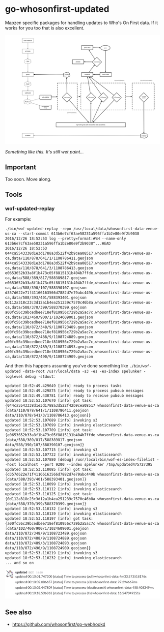 # go-whosonfirst-updated

Mapzen specific packages for handling updates to Who's On First data. If it works for you too that is also excellent.

![](images/wof-updated-arch.png)

_Something like this. It's still wet paint..._

## Important

Too soon. Move along.

## Tools

### wof-updated-replay

For example:

```
./bin/wof-updated-replay -repo /usr/local/data/whosonfirst-data-venue-us-ca --start-commit 613b6e7cf63ae58231a596ffa1b2e80e9f2b9038
2016/12/26 18:52:53 log --pretty=format:#%H --name-only 613b6e7cf63ae58231a596ffa1b2e80e9f2b9038^...HEAD
2016/12/26 18:52:53 044ca5543338d1e3d1788a3d522f42b9cea08517,whosonfirst-data-venue-us-ca,data/110/878/641/1/1108786411.geojson
044ca5543338d1e3d1788a3d522f42b9cea08517,whosonfirst-data-venue-us-ca,data/110/878/641/3/1108786413.geojson
e0653652b33a8f1b473c05f8815131b404b7ffde,whosonfirst-data-venue-us-ca,data/588/389/817/588389817.geojson
e0653652b33a8f1b473c05f8815131b404b7ffde,whosonfirst-data-venue-us-ca,data/588/390/107/588390107.geojson
d357d622e71f41166163566d7882d7e79abc449b,whosonfirst-data-venue-us-ca,data/588/393/401/588393401.geojson
0d112a318c23c3d12a1b4ea251239c7570c46b8a,whosonfirst-data-venue-us-ca,data/588/370/399/588370399.geojson
a00fc56c39bcedbee718ef810956c729b2a5ac7c,whosonfirst-data-venue-us-ca,data/102/460/900/1/1024609001.geojson
a00fc56c39bcedbee718ef810956c729b2a5ac7c,whosonfirst-data-venue-us-ca,data/110/872/348/9/1108723489.geojson
a00fc56c39bcedbee718ef810956c729b2a5ac7c,whosonfirst-data-venue-us-ca,data/110/872/488/9/1108724889.geojson
a00fc56c39bcedbee718ef810956c729b2a5ac7c,whosonfirst-data-venue-us-ca,data/110/872/489/3/1108724893.geojson
a00fc56c39bcedbee718ef810956c729b2a5ac7c,whosonfirst-data-venue-us-ca,data/110/872/490/9/1108724909.geojson
```

And then this happens assuming you've done something like `./bin/wof-updated -data-root /usr/local/data -s3 -es -es-index spelunker -loglevel debug -stdout`:

```
updated 18:52:49.429649 [info] ready to process tasks
updated 18:52:49.429875 [info] ready to process pubsub messages
updated 18:52:49.430781 [info] ready to receive pubsub messages
updated 18:52:53.107670 [info] got task: {044ca5543338d1e3d1788a3d522f42b9cea08517 whosonfirst-data-venue-us-ca [data/110/878/641/1/1108786411.geojson data/110/878/641/3/1108786413.geojson]}
updated 18:52:53.107689 [info] invoking s3
updated 18:52:53.107699 [info] invoking elasticsearch
updated 18:52:53.107709 [info] got task: {e0653652b33a8f1b473c05f8815131b404b7ffde whosonfirst-data-venue-us-ca [data/588/389/817/588389817.geojson data/588/390/107/588390107.geojson]}
updated 18:52:53.107715 [info] invoking s3
updated 18:52:53.107722 [info] invoking elasticsearch
updated 18:52:53.107880 [debug] /usr/local/bin/wof-es-index-filelist --host localhost --port 9200 --index spelunker /tmp/updated475727395
updated 18:52:53.110085 [info] got task: {d357d622e71f41166163566d7882d7e79abc449b whosonfirst-data-venue-us-ca [data/588/393/401/588393401.geojson]}
updated 18:52:53.110099 [info] invoking s3
updated 18:52:53.110112 [info] invoking elasticsearch
updated 18:52:53.110125 [info] got task: {0d112a318c23c3d12a1b4ea251239c7570c46b8a whosonfirst-data-venue-us-ca [data/588/370/399/588370399.geojson]}
updated 18:52:53.110132 [info] invoking s3
updated 18:52:53.110139 [info] invoking elasticsearch
updated 18:52:53.110197 [info] got task: {a00fc56c39bcedbee718ef810956c729b2a5ac7c whosonfirst-data-venue-us-ca [data/102/460/900/1/1024609001.geojson data/110/872/348/9/1108723489.geojson data/110/872/488/9/1108724889.geojson data/110/872/489/3/1108724893.geojson data/110/872/490/9/1108724909.geojson]}
updated 18:52:53.110219 [info] invoking s3
updated 18:52:53.110232 [info] invoking elasticsearch
... and so on
```

![](images/wof-updated-slack.png)

## See also

* https://github.com/whosonfirst/go-webhookd
